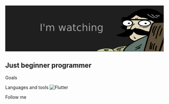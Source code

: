 ![Header](https://github.com/Alexey233/Alexey233/blob/main/assets/4beadaf7247e4954f7c80563e7eee0e4.rIGNy%20(1).png)


## Just beginner programmer


Goals


Languages and tools 
![Flutter](https://img.shields.io/badge/<LABEL>-<MESSAGE>-<COLOR>)

Follow me